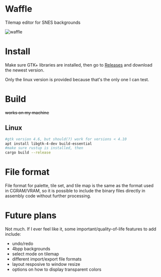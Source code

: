 # Waffle

Tilemap editor for SNES backgrounds

![waffle](https://github.com/user-attachments/assets/5cb83f3d-8f57-4806-8d05-7fe6353194f8)

# Install

Make sure GTK+ libraries are installed, then go to [Releases](https://github.com/starliteSeeker/waffle/releases) and download the newest version.

Only the linux version is provided because that's the only one I can test.

# Build

~~works on my machine~~ 

## Linux

```sh
#gtk version 4.6, but should(?) work for versions < 4.10
apt install libgtk-4-dev build-essential
#make sure rustup is installed, then
cargo build --release
```

# File format

File format for palette, tile set, and tile map is the same as the format used in CGRAM/VRAM, so it is possible to include the binary files directly in assembly code without further processing.

# Future plans

Not much. If I ever feel like it, some important/quality-of-life features to add include:

- undo/redo
- 4bpp backgrounds
- select mode on tilemap
- different import/export file formats
- layout resposive to window resize
- options on how to display transparent colors
